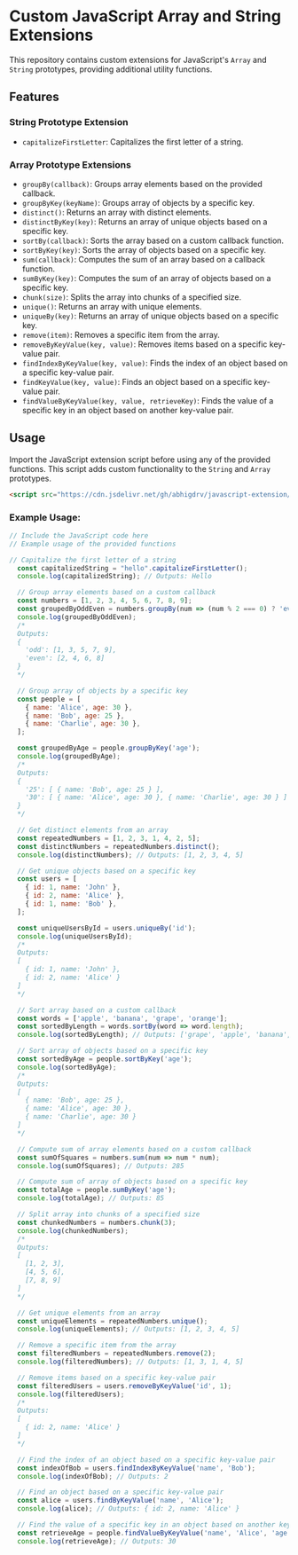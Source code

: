# Custom JavaScript Array and String Extensions

This repository contains custom extensions for JavaScript's `Array` and `String` prototypes, providing additional utility functions.

## Features

### String Prototype Extension

- `capitalizeFirstLetter`: Capitalizes the first letter of a string.

### Array Prototype Extensions

- `groupBy(callback)`: Groups array elements based on the provided callback.
- `groupByKey(keyName)`: Groups array of objects by a specific key.
- `distinct()`: Returns an array with distinct elements.
- `distinctByKey(key)`: Returns an array of unique objects based on a specific key.
- `sortBy(callback)`: Sorts the array based on a custom callback function.
- `sortByKey(key)`: Sorts the array of objects based on a specific key.
- `sum(callback)`: Computes the sum of an array based on a callback function.
- `sumByKey(key)`: Computes the sum of an array of objects based on a specific key.
- `chunk(size)`: Splits the array into chunks of a specified size.
- `unique()`: Returns an array with unique elements.
- `uniqueBy(key)`: Returns an array of unique objects based on a specific key.
- `remove(item)`: Removes a specific item from the array.
- `removeByKeyValue(key, value)`: Removes items based on a specific key-value pair.
- `findIndexByKeyValue(key, value)`: Finds the index of an object based on a specific key-value pair.
- `findKeyValue(key, value)`: Finds an object based on a specific key-value pair.
- `findValueByKeyValue(key, value, retrieveKey)`: Finds the value of a specific key in an object based on another key-value pair.

## Usage

Import the JavaScript extension script before using any of the provided functions. This script adds custom functionality to the `String` and `Array` prototypes.

```html
<script src="https://cdn.jsdelivr.net/gh/abhigdrv/javascript-extension/js-extension.js"></script>

```

### Example Usage:

```javascript
// Include the JavaScript code here
// Example usage of the provided functions

// Capitalize the first letter of a string
  const capitalizedString = "hello".capitalizeFirstLetter();
  console.log(capitalizedString); // Outputs: Hello

  // Group array elements based on a custom callback
  const numbers = [1, 2, 3, 4, 5, 6, 7, 8, 9];
  const groupedByOddEven = numbers.groupBy(num => (num % 2 === 0) ? 'even' : 'odd');
  console.log(groupedByOddEven);
  /*
  Outputs:
  {
    'odd': [1, 3, 5, 7, 9],
    'even': [2, 4, 6, 8]
  }
  */

  // Group array of objects by a specific key
  const people = [
    { name: 'Alice', age: 30 },
    { name: 'Bob', age: 25 },
    { name: 'Charlie', age: 30 },
  ];

  const groupedByAge = people.groupByKey('age');
  console.log(groupedByAge);
  /*
  Outputs:
  {
    '25': [ { name: 'Bob', age: 25 } ],
    '30': [ { name: 'Alice', age: 30 }, { name: 'Charlie', age: 30 } ]
  }
  */

  // Get distinct elements from an array
  const repeatedNumbers = [1, 2, 3, 1, 4, 2, 5];
  const distinctNumbers = repeatedNumbers.distinct();
  console.log(distinctNumbers); // Outputs: [1, 2, 3, 4, 5]

  // Get unique objects based on a specific key
  const users = [
    { id: 1, name: 'John' },
    { id: 2, name: 'Alice' },
    { id: 1, name: 'Bob' },
  ];

  const uniqueUsersById = users.uniqueBy('id');
  console.log(uniqueUsersById);
  /*
  Outputs:
  [
    { id: 1, name: 'John' },
    { id: 2, name: 'Alice' }
  ]
  */

  // Sort array based on a custom callback
  const words = ['apple', 'banana', 'grape', 'orange'];
  const sortedByLength = words.sortBy(word => word.length);
  console.log(sortedByLength); // Outputs: ['grape', 'apple', 'banana', 'orange']

  // Sort array of objects based on a specific key
  const sortedByAge = people.sortByKey('age');
  console.log(sortedByAge);
  /*
  Outputs:
  [
    { name: 'Bob', age: 25 },
    { name: 'Alice', age: 30 },
    { name: 'Charlie', age: 30 }
  ]
  */

  // Compute sum of array elements based on a custom callback
  const sumOfSquares = numbers.sum(num => num * num);
  console.log(sumOfSquares); // Outputs: 285

  // Compute sum of array of objects based on a specific key
  const totalAge = people.sumByKey('age');
  console.log(totalAge); // Outputs: 85

  // Split array into chunks of a specified size
  const chunkedNumbers = numbers.chunk(3);
  console.log(chunkedNumbers);
  /*
  Outputs:
  [
    [1, 2, 3],
    [4, 5, 6],
    [7, 8, 9]
  ]
  */

  // Get unique elements from an array
  const uniqueElements = repeatedNumbers.unique();
  console.log(uniqueElements); // Outputs: [1, 2, 3, 4, 5]

  // Remove a specific item from the array
  const filteredNumbers = repeatedNumbers.remove(2);
  console.log(filteredNumbers); // Outputs: [1, 3, 1, 4, 5]

  // Remove items based on a specific key-value pair
  const filteredUsers = users.removeByKeyValue('id', 1);
  console.log(filteredUsers);
  /*
  Outputs:
  [
    { id: 2, name: 'Alice' }
  ]
  */

  // Find the index of an object based on a specific key-value pair
  const indexOfBob = users.findIndexByKeyValue('name', 'Bob');
  console.log(indexOfBob); // Outputs: 2

  // Find an object based on a specific key-value pair
  const alice = users.findByKeyValue('name', 'Alice');
  console.log(alice); // Outputs: { id: 2, name: 'Alice' }

  // Find the value of a specific key in an object based on another key-value pair
  const retrieveAge = people.findValueByKeyValue('name', 'Alice', 'age');
  console.log(retrieveAge); // Outputs: 30
  ```